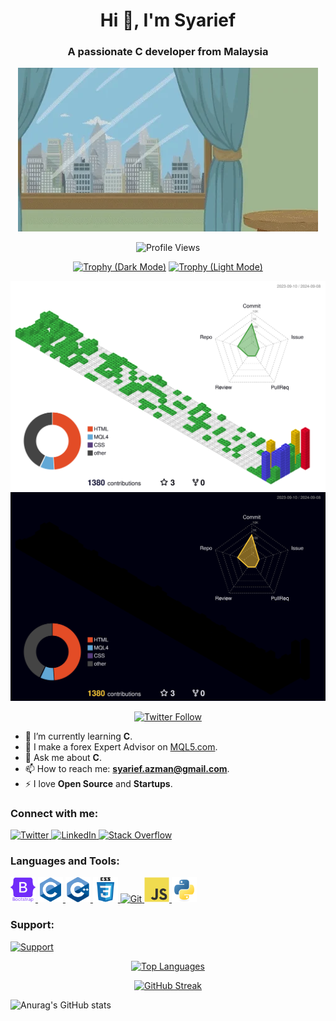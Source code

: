 <h1 align="center">Hi 👋, I'm Syarief</h1>
<h3 align="center">A passionate C developer from Malaysia</h3>

<!-- Optional banner -->
<!-- <p align='center'>
    <img src="https://www.lambdatest.com/resources/images/news24.gif" alt="News Banner">
</p> -->

<p align='center'>
  <a href="https://github.com/syarief02">
    <img src="./zQinMHnDYiNnq.webp" alt="GitHub">
  </a>
</p>

<!-- Optional gif -->
<!-- <p align='center'> 
  <a href="https://github.com/syarief02">
    <img src="https://user-images.githubusercontent.com/74038190/235224431-e8c8c12e-6826-47f1-89fb-2ddad83b3abf.gif" alt="Animation">
  </a>
</p> -->

<p align="center">
  <img src="https://komarev.com/ghpvc/?username=syarief02&label=PROFILE+VIEWS" alt="Profile Views" />
</p>

<div align="center">

[![Trophy (Dark Mode)](https://github-profile-trophy.vercel.app/?username=syarief02&theme=onedark#gh-dark-mode-only)](https://github.com/syarief02#gh-dark-mode-only)
[![Trophy (Light Mode)](https://github-profile-trophy.vercel.app/?username=syarief02&theme=onelight#gh-light-mode-only)](https://github.com/syarief02#gh-light-mode-only)

</div>

<div align="center">

[![Contribution Graph (Light)](./profile-3d-contrib/profile-gitblock.svg#gh-light-mode-only)](https://github.com/syarief02#gh-light-mode-only)
[![Contribution Graph (Dark)](./profile-3d-contrib/profile-night-rainbow.svg#gh-dark-mode-only)](https://github.com/syarief02#gh-dark-mode-only)

</div>

<p align="center">
  <a href="https://twitter.com/syariefazman" target="blank">
    <img src="https://img.shields.io/twitter/follow/syariefazman?logo=twitter&style=for-the-badge" alt="Twitter Follow" />
  </a>
</p>

- 🌱 I’m currently learning **C**.
- 📝 I make a forex Expert Advisor on [MQL5.com](https://tinyurl.com/eabubuy).
- 💬 Ask me about **C**.
- 📫 How to reach me: **syarief.azman@gmail.com**.
- ⚡ I love **Open Source** and **Startups**.

<h3 align="left">Connect with me:</h3>
<p align="left">
  <a href="https://twitter.com/syariefazman" target="_blank">
    <img src="https://raw.githubusercontent.com/rahuldkjain/github-profile-readme-generator/master/src/images/icons/Social/twitter.svg" alt="Twitter" height="30" width="40" />
  </a>
  <a href="https://linkedin.com/in/syariefazman" target="_blank">
    <img src="https://raw.githubusercontent.com/rahuldkjain/github-profile-readme-generator/master/src/images/icons/Social/linked-in-alt.svg" alt="LinkedIn" height="30" width="40" />
  </a>
  <a href="https://stackoverflow.com/users/22780408/syarief-azman" target="_blank">
    <img src="https://raw.githubusercontent.com/rahuldkjain/github-profile-readme-generator/master/src/images/icons/Social/stack-overflow.svg" alt="Stack Overflow" height="30" width="40" />
  </a>
</p>

<h3 align="left">Languages and Tools:</h3>
<p align="left">
  <a href="https://getbootstrap.com" target="_blank" rel="noreferrer">
    <img src="https://raw.githubusercontent.com/devicons/devicon/master/icons/bootstrap/bootstrap-plain-wordmark.svg" alt="Bootstrap" width="40" height="40" />
  </a>
  <a href="https://www.cprogramming.com/" target="_blank" rel="noreferrer">
    <img src="https://raw.githubusercontent.com/devicons/devicon/master/icons/c/c-original.svg" alt="C" width="40" height="40" />
  </a>
  <a href="https://www.w3schools.com/cpp/" target="_blank" rel="noreferrer">
    <img src="https://raw.githubusercontent.com/devicons/devicon/master/icons/cplusplus/cplusplus-original.svg" alt="C++" width="40" height="40" />
  </a>
  <a href="https://www.w3schools.com/css/" target="_blank" rel="noreferrer">
    <img src="https://raw.githubusercontent.com/devicons/devicon/master/icons/css3/css3-original-wordmark.svg" alt="CSS3" width="40" height="40" />
  </a>
  <a href="https://git-scm.com/" target="_blank" rel="noreferrer">
    <img src="https://www.vectorlogo.zone/logos/git-scm/git-scm-icon.svg" alt="Git" width="40" height="40" />
  </a>
  <a href="https://developer.mozilla.org/en-US/docs/Web/JavaScript" target="_blank" rel="noreferrer">
    <img src="https://raw.githubusercontent.com/devicons/devicon/master/icons/javascript/javascript-original.svg" alt="JavaScript" width="40" height="40" />
  </a>
  <a href="https://www.python.org" target="_blank" rel="noreferrer">
    <img src="https://raw.githubusercontent.com/devicons/devicon/master/icons/python/python-original.svg" alt="Python" width="40" height="40" />
  </a>
</p>

<h3 align="left">Support:</h3>
<p>
  <a href="https://paypal.me/syariefazman">
    <img src="https://cdn.buymeacoffee.com/buttons/v2/default-yellow.png" height="50" width="140" alt="Support" />
  </a>
</p>

<p align="center">
  <a href="https://github.com/syarief02">
    <img src="https://github-readme-stats.vercel.app/api/top-langs?username=syarief02&show_icons=true&locale=en&layout=compact" alt="Top Languages" />
  </a>
</p>

<p align="center">
  <a href="https://github.com/syarief02">
    <img src="https://github-readme-streak-stats.herokuapp.com/?user=syarief02" alt="GitHub Streak" />
  </a>
</p>

<!-- <p align="center">
  <a href="https://github.com/syarief02">
    <img src="https://github-readme-stats.vercel.app/api?username=syarief02&show_icons=true&locale=en" alt="GitHub Stats" />
    
  </a>
   -->
  ![Anurag's GitHub stats](https://github-readme-stats.vercel.app/api?username=syarief02&theme=transparent&show_icons=true)




<!-- 
**syarief02/syarief02** is a ✨ _special_ ✨ repository because its `README.md` (this file) appears on your GitHub profile.
-->
